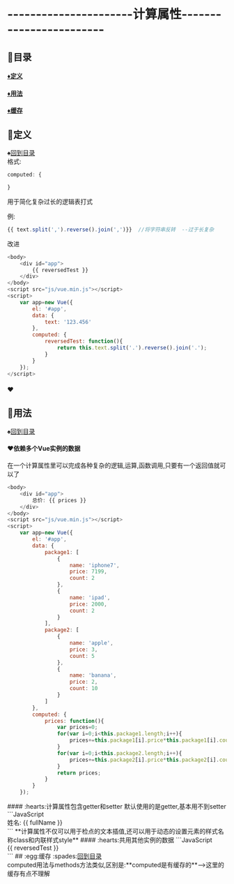 # ----------------------计算属性------------------------
<p id="title"></p>

## :fish_cake:目录
#### <a href="#p1">:diamonds:定义</a>
#### <a href="#p2">:diamonds:用法</a>
#### <a href="#p3">:diamonds:缓存</a>
<p id="p1"></p>

## :egg:定义
:spades:<a href="#title">回到目录</a><br>
格式: 
```JavaScript
computed: {

}
```
用于简化复杂过长的逻辑表打式

例:
```JavaScript
{{ text.split(',').reverse().join(',')}}  //将字符串反转  --过于长复杂
```
改进
```JavaScript
<body>
    <div id="app">
        {{ reversedTest }}
    </div>
</body>
<script src="js/vue.min.js"></script>
<script>
    var app=new Vue({
        el: '#app',
        data: {
            text: '123.456'
        },
        computed: {
            reversedTest: function(){
                return this.text.split('.').reverse().join('.');
            }
        }
    });
</script>
```
#### :hearts:
<p id="p2"></p>

## :egg:用法
:spades:<a href="#title">回到目录</a><br>
#### :hearts:依赖多个Vue实例的数据
在一个计算属性里可以完成各种复杂的逻辑,运算,函数调用,只要有一个返回值就可以了
```JavaScript
<body>
    <div id="app">
        总价: {{ prices }}
    </div>
</body>
<script src="js/vue.min.js"></script>
<script>
    var app=new Vue({
        el: '#app',
        data: {
            package1: [
                {
                    name: 'iphone7',
                    price: 7199,
                    count: 2
                },
                {
                    name: 'ipad',
                    price: 2000,
                    count: 2
                }
            ],
            package2: [
                {
                    name: 'apple',
                    price: 3,
                    count: 5
                },
                {
                    name: 'banana',
                    price: 2,
                    count: 10
                }
            ]
        },
        computed: {
            prices: function(){
                var prices=0;
                for(var i=0;i<this.package1.length;i++){
                    prices+=this.package1[i].price*this.package1[i].count;
                }
                for(var i=0;i<this.package2.length;i++){
                    prices+=this.package2[i].price*this.package2[i].count;
                }
                return prices;
            }
        }
    });
```

<p id="p3"></p>
#### :hearts:计算属性包含getter和setter
默认使用的是getter,基本用不到setter
```JavaScript
<body>
    <div id="app">
        姓名: {{ fullName }}
    </div>
</body>
<script src="js/vue.min.js"></script>
<script>
    var app=new Vue({
        el: '#app',
        data: {
            firstName: 'Jack',
            lastName: 'green'
        },
        computed: {
            fullName: {
                //getter,用于读取
                get: function(){
                    return this.firstName+' '+this.lastName;
                },
                //set, 写入时触发
                set: function(newValue){
                    var names=newValue.split(' ');
                    tihs.firstName=names[0];
                    this.lastName=names[names.length-1];
                } 
            }
        }
    });
        // app.fullName="guixu sha";  调用setter
</script>
```
**计算属性不仅可以用于检点的文本插值,还可以用于动态的设置元素的样式名称class和内联样式style**
#### :hearts:共用其他实例的数据
```JavaScript
<body>
        <div id="app">
            {{ reversedTest }}
        </div>
    </body>
    <script src="js/vue.min.js"></script>
    <script>
        var app1=new Vue({
            el: '#app',
            data: {
                text: '123.456'
            },
            computed: {
                reversedTest: function(){
                    return this.text.split('.').reverse().join('.');
                }
            }
        });
        var app2=new Vue({
            el: '#app',
            computed: {
                reversedTest: function(){
                    return app1.text.split('.').reverse().join('.');
                }
            }           
        });
    </script>
```
## :egg:缓存
:spades:<a href="#title">回到目录</a><br>
computed用法与methods方法类似,区别是:**computed是有缓存的**-->这里的缓存有点不理解
